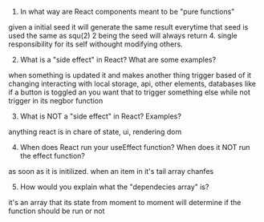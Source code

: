 1. In what way are React components meant to be "pure functions"

given a initial seed it will generate the same result everytime that seed is used the same as squ(2) 2 being the seed will always return 4.
single responsibility for its self withought modifying others.

2. What is a "side effect" in React? What are some examples?

when something is updated it and makes another thing trigger based of it changing
interacting with local storage, api, other elements, databases
like if a button is toggled an you want that to trigger something else while not trigger in its negbor function

3. What is NOT a "side effect" in React? Examples?

anything react is in chare of
state, ui, rendering dom

4. When does React run your useEffect function? When does it NOT run
   the effect function?

as soon as it is initilized.
when an item in it's tail array chanfes

5. How would you explain what the "dependecies array" is?

it's an array that its state from moment to moment will determine
if the function should be run or not
